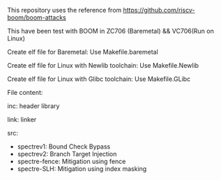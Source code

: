This repository uses the reference from https://github.com/riscv-boom/boom-attacks

This have been test with BOOM in ZC706 (Baremetal) && VC706(Run on Linux)

Create elf file for Baremetal: Use Makefile.baremetal

Create elf file for Linux with Newlib toolchain: Use Makefile.Newlib

Create elf file for Linux with Glibc toolchain: Use Makefile.GLibc

File content:

inc: header library

link: linker

src:

- spectrev1: Bound Check Bypass
- spectrev2: Branch Target Injection
- spectre-fence: Mitigation using fence
- spectre-SLH: Mitigation using index masking
